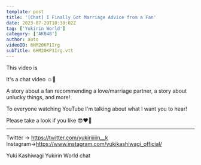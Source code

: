 ```yaml
---
template: post
title: '[Chat] I Finally Got Marriage Advice from a Fan'
date: 2023-07-29T10:30:02Z
tag: ['Yukirin World']
category: ['AKB48']
author: auto 
videoID: 6HM20KP1Irg
subTitle: 6HM20KP1Irg.vtt
---
```

This video is

It's a chat video ☺️💬


A story about a fan recommending a love/marriage partner, a story about unlucky things, and more!

To everyone watching YouTube
I'm talking about what I want you to hear!

Please take a look if you like 😎❤️‍🔥

-------------------------------------------------- ------------------------------------

Twitter → https://twitter.com/yukiriiiiin__k
Instagram→https://www.instagram.com/yukikashiwagi_official/

Yuki Kashiwagi Yukirin World chat